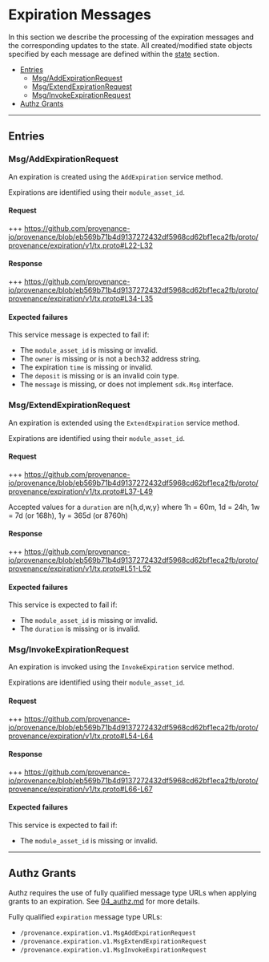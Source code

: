 # Expiration Messages

In this section we describe the processing of the expiration messages and the corresponding updates to the state.
All created/modified state objects specified by each message are defined within the [state](02_state.md) section.

<!-- TOC -->
  - [Entries](#entries)
    - [Msg/AddExpirationRequest](#msg-addexpirationrequest)
    - [Msg/ExtendExpirationRequest](#msg-extendexpirationrequest)
    - [Msg/InvokeExpirationRequest](#msg-invokeexpirationrequest)
  - [Authz Grants](#authz-grants)

---
## Entries

### Msg/AddExpirationRequest

An expiration is created using the `AddExpiration` service method.

Expirations are identified using their `module_asset_id`.

#### Request

+++ https://github.com/provenance-io/provenance/blob/eb569b71b4d9137272432df5968cd62bf1eca2fb/proto/provenance/expiration/v1/tx.proto#L22-L32

#### Response

+++ https://github.com/provenance-io/provenance/blob/eb569b71b4d9137272432df5968cd62bf1eca2fb/proto/provenance/expiration/v1/tx.proto#L34-L35

#### Expected failures

This service message is expected to fail if:
* The `module_asset_id` is missing or invalid.
* The `owner` is missing or is not a bech32 address string.
* The expiration `time` is missing or invalid.
* The `deposit` is missing or is an invalid coin type.
* The `message` is missing, or does not implement `sdk.Msg` interface.

### Msg/ExtendExpirationRequest

An expiration is extended using the `ExtendExpiration` service method.

Expirations are identified using their `module_asset_id`.

#### Request

+++ https://github.com/provenance-io/provenance/blob/eb569b71b4d9137272432df5968cd62bf1eca2fb/proto/provenance/expiration/v1/tx.proto#L37-L49

Accepted values for a `duration` are n{h,d,w,y} where 1h = 60m, 1d = 24h, 1w = 7d (or 168h), 1y = 365d (or 8760h)

#### Response 

+++ https://github.com/provenance-io/provenance/blob/eb569b71b4d9137272432df5968cd62bf1eca2fb/proto/provenance/expiration/v1/tx.proto#L51-L52

#### Expected failures

This service is expected to fail if:
* The `module_asset_id` is missing or invalid.
* The `duration` is missing or is invalid.

### Msg/InvokeExpirationRequest

An expiration is invoked using the `InvokeExpiration` service method.

Expirations are identified using their `module_asset_id`.

#### Request

+++ https://github.com/provenance-io/provenance/blob/eb569b71b4d9137272432df5968cd62bf1eca2fb/proto/provenance/expiration/v1/tx.proto#L54-L64

#### Response

+++ https://github.com/provenance-io/provenance/blob/eb569b71b4d9137272432df5968cd62bf1eca2fb/proto/provenance/expiration/v1/tx.proto#L66-L67

#### Expected failures

This service is expected to fail if:
* The `module_asset_id` is missing or invalid.

---
## Authz Grants

Authz requires the use of fully qualified message type URLs when applying grants to an expiration. See [04_authz.md](04_authz.md) for more details.

Fully qualified `expiration` message type URLs:
- `/provenance.expiration.v1.MsgAddExpirationRequest`
- `/provenance.expiration.v1.MsgExtendExpirationRequest`
- `/provenance.expiration.v1.MsgInvokeExpirationRequest`
